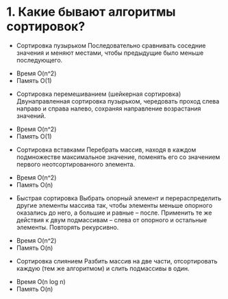# 1. Какие бывают алгоритмы сортировок?

* Сортировка пузырьком
Последовательно сравнивать соседние значения и меняют местами, чтобы предыдущие было меньше последующего.
- Время O(n^2)
- Память O(1)

* Сортировка перемешиванием (шейкерная сортировка)
Двунаправленная сортировка пузырьком, чередовать проход слева направо и справа налево, сохраняя направление возрастания значений.
- Время O(n^2)
- Память O(1)

* Сортировка вставками
Перебрать массив, находя в каждом подмножестве максимальное значение, поменять его со значением первого неотсортированного элемента.
- Время O(n^2)
- Память O(n)

* Быстрая сортировка
Выбрать опорный элемент и перераспределить другие элементы массива так, чтобы элементы меньше опорного оказались до него, а большие и равные – после. Применить те же действия к двум подмассивам – слева от опорного и остальные элементы. Повторять рекурсивно.
- Время O(n^2)
- Память O(n)

* Сортировка слиянием
Разбить массив на две части, отсортировать каждую (тем же алгоритмом) и слить подмассивы в один.
- Время O(n log n)
- Память O(n)

